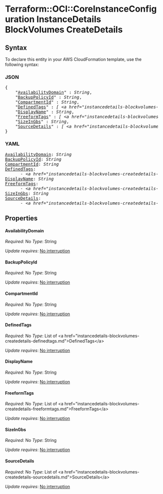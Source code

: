 # Terraform::OCI::CoreInstanceConfiguration InstanceDetails BlockVolumes CreateDetails

## Syntax

To declare this entity in your AWS CloudFormation template, use the following syntax:

### JSON

<pre>
{
    "<a href="#availabilitydomain" title="AvailabilityDomain">AvailabilityDomain</a>" : <i>String</i>,
    "<a href="#backuppolicyid" title="BackupPolicyId">BackupPolicyId</a>" : <i>String</i>,
    "<a href="#compartmentid" title="CompartmentId">CompartmentId</a>" : <i>String</i>,
    "<a href="#definedtags" title="DefinedTags">DefinedTags</a>" : <i>[ &lt;a href=&#34;instancedetails-blockvolumes-createdetails-definedtags.md&#34;&gt;DefinedTags&lt;/a&gt;, ... ]</i>,
    "<a href="#displayname" title="DisplayName">DisplayName</a>" : <i>String</i>,
    "<a href="#freeformtags" title="FreeformTags">FreeformTags</a>" : <i>[ &lt;a href=&#34;instancedetails-blockvolumes-createdetails-freeformtags.md&#34;&gt;FreeformTags&lt;/a&gt;, ... ]</i>,
    "<a href="#sizeingbs" title="SizeInGbs">SizeInGbs</a>" : <i>String</i>,
    "<a href="#sourcedetails" title="SourceDetails">SourceDetails</a>" : <i>[ &lt;a href=&#34;instancedetails-blockvolumes-createdetails-sourcedetails.md&#34;&gt;SourceDetails&lt;/a&gt;, ... ]</i>
}
</pre>

### YAML

<pre>
<a href="#availabilitydomain" title="AvailabilityDomain">AvailabilityDomain</a>: <i>String</i>
<a href="#backuppolicyid" title="BackupPolicyId">BackupPolicyId</a>: <i>String</i>
<a href="#compartmentid" title="CompartmentId">CompartmentId</a>: <i>String</i>
<a href="#definedtags" title="DefinedTags">DefinedTags</a>: <i>
      - &lt;a href=&#34;instancedetails-blockvolumes-createdetails-definedtags.md&#34;&gt;DefinedTags&lt;/a&gt;</i>
<a href="#displayname" title="DisplayName">DisplayName</a>: <i>String</i>
<a href="#freeformtags" title="FreeformTags">FreeformTags</a>: <i>
      - &lt;a href=&#34;instancedetails-blockvolumes-createdetails-freeformtags.md&#34;&gt;FreeformTags&lt;/a&gt;</i>
<a href="#sizeingbs" title="SizeInGbs">SizeInGbs</a>: <i>String</i>
<a href="#sourcedetails" title="SourceDetails">SourceDetails</a>: <i>
      - &lt;a href=&#34;instancedetails-blockvolumes-createdetails-sourcedetails.md&#34;&gt;SourceDetails&lt;/a&gt;</i>
</pre>

## Properties

#### AvailabilityDomain

_Required_: No
_Type_: String

_Update requires_: [No interruption](https://docs.aws.amazon.com/AWSCloudFormation/latest/UserGuide/using-cfn-updating-stacks-update-behaviors.html#update-no-interrupt)

#### BackupPolicyId

_Required_: No
_Type_: String

_Update requires_: [No interruption](https://docs.aws.amazon.com/AWSCloudFormation/latest/UserGuide/using-cfn-updating-stacks-update-behaviors.html#update-no-interrupt)

#### CompartmentId

_Required_: No
_Type_: String

_Update requires_: [No interruption](https://docs.aws.amazon.com/AWSCloudFormation/latest/UserGuide/using-cfn-updating-stacks-update-behaviors.html#update-no-interrupt)

#### DefinedTags

_Required_: No
_Type_: List of &lt;a href=&#34;instancedetails-blockvolumes-createdetails-definedtags.md&#34;&gt;DefinedTags&lt;/a&gt;

_Update requires_: [No interruption](https://docs.aws.amazon.com/AWSCloudFormation/latest/UserGuide/using-cfn-updating-stacks-update-behaviors.html#update-no-interrupt)

#### DisplayName

_Required_: No
_Type_: String

_Update requires_: [No interruption](https://docs.aws.amazon.com/AWSCloudFormation/latest/UserGuide/using-cfn-updating-stacks-update-behaviors.html#update-no-interrupt)

#### FreeformTags

_Required_: No
_Type_: List of &lt;a href=&#34;instancedetails-blockvolumes-createdetails-freeformtags.md&#34;&gt;FreeformTags&lt;/a&gt;

_Update requires_: [No interruption](https://docs.aws.amazon.com/AWSCloudFormation/latest/UserGuide/using-cfn-updating-stacks-update-behaviors.html#update-no-interrupt)

#### SizeInGbs

_Required_: No
_Type_: String

_Update requires_: [No interruption](https://docs.aws.amazon.com/AWSCloudFormation/latest/UserGuide/using-cfn-updating-stacks-update-behaviors.html#update-no-interrupt)

#### SourceDetails

_Required_: No
_Type_: List of &lt;a href=&#34;instancedetails-blockvolumes-createdetails-sourcedetails.md&#34;&gt;SourceDetails&lt;/a&gt;

_Update requires_: [No interruption](https://docs.aws.amazon.com/AWSCloudFormation/latest/UserGuide/using-cfn-updating-stacks-update-behaviors.html#update-no-interrupt)

